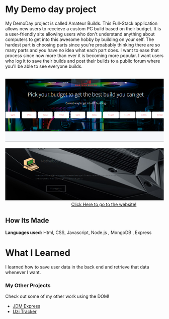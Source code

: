 # My Demo day project
My DemoDay project is called Amateur Builds. This Full-Stack application allows new users to receieve a custom PC build based on their budget. It is a user-friendly site allowing users who don't understand anything about computers to get into this awesome hobby by building on your self. The hardest part is choosing parts since you're proabably thinking there are so many parts and you have no idea what each part does. I want to ease that process since now more than ever it is becoming more popular. I want users who log it to save their builds and post their builds to a public forum where you'll be able to see everyone builds.

&emsp;
![Screenshot](demopic.png)
&emsp;&emsp;&emsp;&emsp;&emsp;&emsp;&emsp;&emsp;&emsp;&emsp;&emsp;&emsp;&emsp;&emsp;&emsp;[Click Here to go to the website!](https://am-builds.herokuapp.com/)
## How Its Made 
**Languages used:** Html, CSS, Javascript, Node.js , MongoDB , Express
# What I Learned
I learned how to save user data in the back end and retrieve that data whenever I want. 
### My Other Projects 
Check out some of my other work using the DOM!
* [JDM Express](https://github.com/BrianMelaraDev/jdmPersonalExpress/blob/main/README.md)
* [Uzi Tracker](https://github.com/BrianMelaraDev/lilUziTracker)
